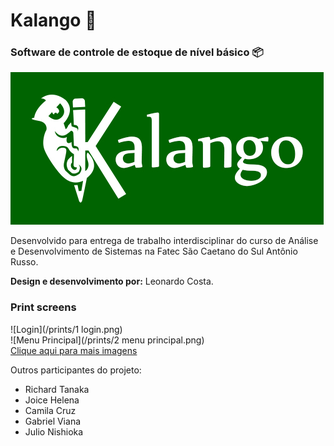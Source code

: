 # Kalango :crocodile:
### Software de controle de estoque de nível básico :package:  
![Logo](/Resources/splash.jpg)  

Desenvolvido para entrega de trabalho interdisciplinar do curso de Análise e Desenvolvimento de Sistemas na Fatec São Caetano do Sul Antônio Russo. 

**Design e desenvolvimento por:** Leonardo Costa.

### Print screens
![Login](/prints/1 login.png)  
![Menu Principal](/prints/2 menu principal.png)  
[Clique aqui para mais imagens](https://github.com/leonardoteck/Kalango/tree/master/prints)



Outros participantes do projeto:
* Richard Tanaka
* Joice Helena
* Camila Cruz
* Gabriel Viana
* Julio Nishioka
